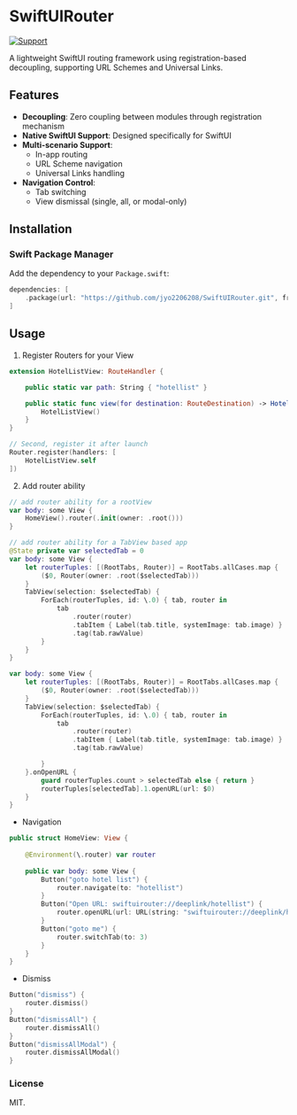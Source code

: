 # SwiftUIRouter

[![Support](https://img.shields.io/badge/support-iOS%2017%2B-blue.svg?style=flat)](https://www.apple.com/nl/ios/)&nbsp;

A lightweight SwiftUI routing framework using registration-based decoupling, supporting URL Schemes and Universal Links.

## Features

- **Decoupling**: Zero coupling between modules through registration mechanism
- **Native SwiftUI Support**: Designed specifically for SwiftUI
- **Multi-scenario Support**:
  - In-app routing
  - URL Scheme navigation
  - Universal Links handling
- **Navigation Control**:
  - Tab switching
  - View dismissal (single, all, or modal-only)

## Installation

### Swift Package Manager

Add the dependency to your `Package.swift`:

```swift
dependencies: [
    .package(url: "https://github.com/jyo2206208/SwiftUIRouter.git", from: "x.x.x")
]
```

## Usage
1. Register Routers for your View

```swift
extension HotelListView: RouteHandler {

    public static var path: String { "hotellist" }

    public static func view(for destination: RouteDestination) -> HotelListView? {
        HotelListView()
    }
}

```
```swift
// Second, register it after launch
Router.register(handlers: [
    HotelListView.self
])
```

2. Add router ability

```swift
// add router ability for a rootView
var body: some View {
    HomeView().router(.init(owner: .root()))
}

```
```swift
// add router ability for a TabView based app
@State private var selectedTab = 0
var body: some View {
    let routerTuples: [(RootTabs, Router)] = RootTabs.allCases.map {
        ($0, Router(owner: .root($selectedTab)))
    }
    TabView(selection: $selectedTab) {
        ForEach(routerTuples, id: \.0) { tab, router in
            tab
                .router(router)
                .tabItem { Label(tab.title, systemImage: tab.image) }
                .tag(tab.rawValue)
        }
    }
}
```
```swift
var body: some View {
    let routerTuples: [(RootTabs, Router)] = RootTabs.allCases.map {
        ($0, Router(owner: .root($selectedTab)))
    }
    TabView(selection: $selectedTab) {
        ForEach(routerTuples, id: \.0) { tab, router in
            tab
                .router(router)
                .tabItem { Label(tab.title, systemImage: tab.image) }
                .tag(tab.rawValue)

        }
    }.onOpenURL {
        guard routerTuples.count > selectedTab else { return }
        routerTuples[selectedTab].1.openURL(url: $0)
    }
}
```


 * Navigation

```swift
public struct HomeView: View {
    
    @Environment(\.router) var router
    
    public var body: some View {
        Button("goto hotel list") {
            router.navigate(to: "hotellist")
        }
        Button("Open URL: swiftuirouter://deeplink/hotellist") {
            router.openURL(url: URL(string: "swiftuirouter://deeplink/hotellist")!)
        }
        Button("goto me") {
            router.switchTab(to: 3)
        }
    }
}
```

 * Dismiss

```swift
Button("dismiss") {
    router.dismiss()
}
Button("dismissAll") {
    router.dismissAll()
}
Button("dismissAllModal") {
    router.dismissAllModal()
}
```



### License

MIT.
